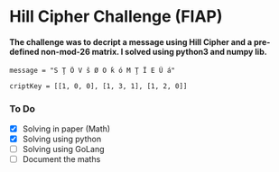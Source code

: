 # Hill Cipher Challenge (FIAP)

#### The challenge was to decript a message using Hill Cipher and a pre-defined non-mod-26 matrix. I solved using python3 and numpy lib.

```
message = "S Ţ Õ V ŝ Ø O ƙ ó M Ţ Ï E Ű á"

criptKey = [[1, 0, 0], [1, 3, 1], [1, 2, 0]]
``` 

### To Do
- [x] Solving in paper (Math)
- [x] Solving using python
- [ ] Solving using GoLang
- [ ] Document the maths
